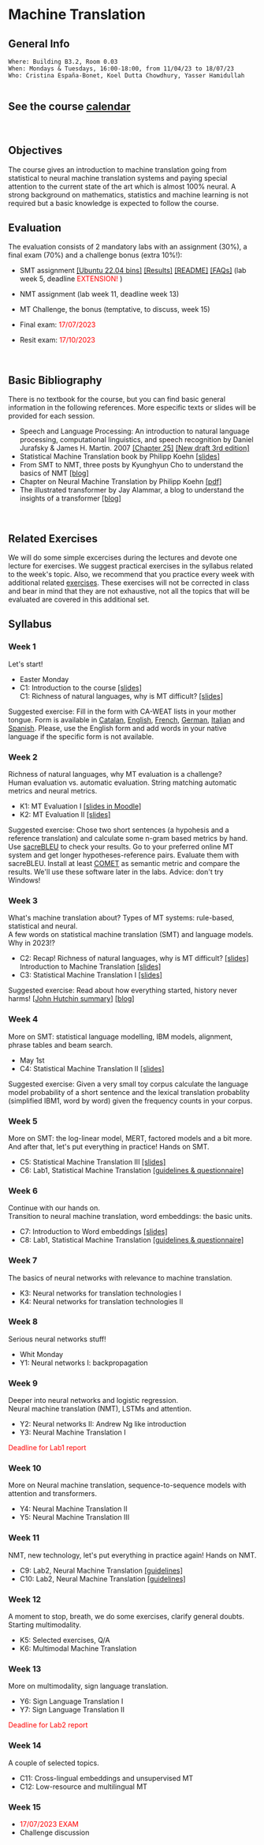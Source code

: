 # Machine Translation
## General Info
```
Where: Building B3.2, Room 0.03
When: Mondays & Tuesdays, 16:00-18:00, from 11/04/23 to 18/07/23
Who: Cristina España-Bonet, Koel Dutta Chowdhury, Yasser Hamidullah
     
```

## See the course [calendar](../calendars/calendarMT.md)
<br>

## Objectives

The course gives an introduction to machine translation going from statistical to neural machine translation systems and paying special attention to the current state of the art which is almost 100% neural. A strong background on mathematics, statistics and machine learning is not required but a basic knowledge is expected to follow the course.
<br>


## Evaluation

The evaluation consists of 2 mandatory labs with an assignment (30%), a final exam (70%) and a challenge bonus (extra 10%!):
* SMT assignment [[Ubuntu 22.04 bins]](https://cloud.dfki.de/owncloud/index.php/s/ygo2aS2ZZqe58qH) [[Results]](https://cloud.dfki.de/owncloud/index.php/s/7pXy4f37neetq5b) [[README]](.//slides2023/lectures/READMElab1) [[FAQs]](.//slides2023/lectures/FAQsLab1)  (lab week 5, deadline <span style="color:red"> EXTENSION! </span> )
* NMT assignment (lab week 11, deadline week 13)
* MT Challenge, the bonus (temptative, to discuss, week 15)

* Final exam: <span style="color:red"> 17/07/2023 </span> 
* Resit exam: <span style="color:red"> 17/10/2023 </span>
<br>


## Basic Bibliography

There is no textbook for the course, but you can find basic general information in the following references. More especific texts or slides will be provided for each session.

* Speech and Language Processing: An introduction to natural language processing, computational linguistics,
and speech recognition by Daniel Jurafsky & James H. Martin. 2007 [[Chapter 25]](.//slides2018/biblio/JurafskyMartinChap25Draft.pdf) [[New draft 3rd edition]](https://web.stanford.edu/~jurafsky/slp3/)
* Statistical Machine Translation book by Philipp Koehn [[slides]](http://www.statmt.org/book/)
* From SMT to NMT, three posts by Kyunghyun Cho to understand the basics of NMT [[blog]](https://devblogs.nvidia.com/introduction-neural-machine-translation-with-gpus/)
* Chapter on Neural Machine Translation by Philipp Koehn [[pdf]](https://arxiv.org/pdf/1709.07809.pdf)
* The illustrated transformer by Jay Alammar, a blog to understand the insights of a transformer [[blog]](https://jalammar.github.io/illustrated-transformer/)
<br>

## Related Exercises

We will do some simple excercises during the lectures and devote one lecture for exercises. We suggest practical exercises in the syllabus related to the week's topic. Also, we recommend that you practice every week with additional related [exercises](https://lms.sulb.uni-saarland.de/moodle/course/view.php?id=8655). These exercises will not be corrected in class and bear in mind that they are not exhaustive, not all the topics that will be evaluated are covered in this additional set.


## Syllabus

### Week 1

Let's start! 

* Easter Monday
* C1: Introduction to the course [[slides]](.//slides2023/lectures/1-introCourse.pdf) <br>
C1: Richness of natural languages, why is MT difficult? [[slides]](.//slides2023/lectures/2-introLanguages.pdf) <br>

Suggested exercise: Fill in the form with CA-WEAT lists in your mother tongue. Form is available in [Catalan](https://docs.google.com/forms/d/e/1FAIpQLSfuCtPWl6MgpnitOLWbbncslIVE9ggY1HcezkPwmOvTu9R7SQ/viewform?usp=sf_link), [English](https://docs.google.com/forms/d/e/1FAIpQLSe7PxnTNox-TYTQZFz0S6j0XNv_fcZIg6RgZdOURveKIKs9Pw/viewform?usp=sf_link), [French](https://docs.google.com/forms/d/e/1FAIpQLSeyOaVTzNlpcIhWvbHLisX7VO72Gr3PL7K5gnFLKzDDimLGag/viewform?usp=sf_link), [German](https://docs.google.com/forms/d/e/1FAIpQLSeLsN2u8NWS-glF91uyMpE6UooyiZtfM_yB0c0AmolUsxYrBA/viewform?usp=sf_link), [Italian](https://docs.google.com/forms/d/e/1FAIpQLScFcw_ORqR9NwSzL3jY3s18e4Z2hEBNCbZjSgEhewmOymvIHA/viewform?usp=sf_link) and [Spanish](https://docs.google.com/forms/d/e/1FAIpQLSciZNJr-xxk-W4lvCc5Ja_BixdWy68doagOKmhJx7VmZILyaw/viewform?usp=sf_link). Please, use the English form and add words in your native language if the specific form is not available.

### Week 2

Richness of natural languages, why MT evaluation is a challenge? <br>
Human evaluation vs. automatic evaluation. String matching automatic metrics and neural metrics. 

* K1: MT Evaluation I  [[slides in Moodle]](https://lms.sulb.uni-saarland.de/moodle/course/view.php?id=8655) <br>
* K2: MT Evaluation II  [[slides]](.//slides2023/lectures/4-MT_evaluation_II.pdf)

Suggested exercise: Chose two short sentences (a hypohesis and a reference translation) and calculate some n-gram based metrics by hand. Use [sacreBLEU](https://github.com/mjpost/sacrebleu) to check your results. Go to your preferred online MT system and get longer hypotheses-reference pairs. Evaluate them with sacreBLEU. Install at least [COMET](https://unbabel.github.io/COMET/html/index.html) as semantic metric and compare the results. We'll use these software later in the labs. Advice: don't try Windows!

### Week 3 

What's machine translation about? Types of MT systems: rule-based, statistical and neural. <br>
A few words on statistical machine translation (SMT) and language models. Why in 2023!? 

* C2: Recap! Richness of natural languages, why is MT difficult? [[slides]](.//slides2023/lectures/2b-introLanguagesRecap.pdf) <br>
Introduction to Machine Translation [[slides]](.//slides2023/lectures/5-MTinNutshell.pdf) 
* C3: Statistical Machine Translation I [[slides]](.//slides2023/lectures/6-SMT.pdf) 

Suggested exercise: Read about how everything started, history never harms! [[John Hutchin summary](https://www.infoamerica.org/documentos_pdf/bar05.pdf)] [[blog]](https://www.freecodecamp.org/news/a-history-of-machine-translation-from-the-cold-war-to-deep-learning-f1d335ce8b5/)

### Week 4

More on SMT: statistical language modelling, IBM models, alignment, phrase tables and beam search.

* May 1st
* C4: Statistical Machine Translation II [[slides]](.//slides2023/lectures/6-SMT.pdf#page=32)

Suggested exercise: Given a very small toy corpus calculate the language model probability of a short sentence and the lexical translation probablity (simplified IBM1, word by word) given the frequency counts in your corpus.

### Week 5

More on SMT: the log-linear model, MERT, factored models and a bit more. <br>
And after that, let's put everything in practice! Hands on SMT.

* C5: Statistical Machine Translation III [[slides]](.//slides2023/lectures/6-SMT.pdf#page=163)
* C6: Lab1, Statistical Machine Translation [[guidelines & questionnaire]](.//slides2023/lectures/L1-labSMT.pdf) 

### Week 6

Continue with our hands on. <br>
Transition to neural machine translation, word embeddings: the basic units.

* C7: Introduction to Word embeddings [[slides]](.//slides2023/lectures/7-introWE.pdf) 
* C8: Lab1, Statistical Machine Translation [[guidelines & questionnaire]](.//slides2023/lectures/L1-labSMT.pdf) 

### Week 7
 
The basics of neural networks with relevance to machine translation. 

* K3: Neural networks for translation technologies I
* K4: Neural networks for translation technologies II


### Week 8

Serious neural networks stuff! 

* Whit Monday
* Y1: Neural networks I: backpropagation

### Week 9

Deeper into neural networks and logistic regression. <br>
Neural machine translation (NMT), LSTMs and attention. <br>

* Y2: Neural networks II: Andrew Ng like introduction
* Y3: Neural Machine Translation I

<span style="color:red">Deadline for Lab1 report</span>


### Week 10

More on Neural machine translation, sequence-to-sequence models with attention and transformers.

* Y4: Neural Machine Translation II
* Y5: Neural Machine Translation III


### Week 11

NMT, new technology, let's put everything in practice again! Hands on NMT.

* C9: Lab2, Neural Machine Translation [[guidelines]](.//slides2023/lectures/) 
* C10: Lab2, Neural Machine Translation [[guidelines]](.//slides2023/lectures/) 

### Week 12 

A moment to stop, breath, we do some exercises, clarify general doubts.<br>
Starting multimodality.

* K5: Selected exercises, Q/A
* K6: Multimodal Machine Translation

### Week 13

More on multimodality, sign language translation. 

* Y6: Sign Language Translation I 
* Y7: Sign Language Translation II

<span style="color:red">Deadline for Lab2 report</span>

### Week 14

A couple of selected topics.

* C11: Cross-lingual embeddings and unsupervised MT
* C12: Low-resource and multilingual MT

### Week 15

* <span style="color:red"> 17/07/2023 EXAM </span>
* Challenge discussion


